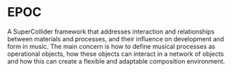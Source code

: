 # EPOC
A SuperCollider framework that addresses interaction and relationships between materials and processes, and their influence on development and form in music. The main concern is how to define musical processes as operational objects, how these objects can interact in a network of objects and how this can create a flexible and adaptable composition environment.
